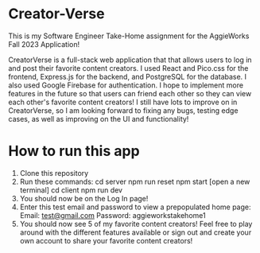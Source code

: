 # Creator-Verse

This is my Software Engineer Take-Home assignment for the AggieWorks Fall 2023 Application!

CreatorVerse is a full-stack web application that that allows users to log in and post their favorite content creators. I used React and Pico.css for the frontend, Express.js
for the backend, and PostgreSQL for the database. I also used Google Firebase for authentication. I hope to implement more features in the future so that users can friend each
other so they can view each other's favorite content creators! I still have lots to improve on in CreatorVerse, so I am looking forward to fixing any bugs, testing edge cases, as
well as improving on the UI and functionality!

# How to run this app

1. Clone this repository
2. Run these commands:
   cd server
   npm run reset
   npm start
   [open a new terminal]
   cd client
   npm run dev
3. You should now be on the Log In page!
4. Enter this test email and password to view a prepopulated home page:
   Email: test@gmail.com
   Password: aggieworkstakehome1
5. You should now see 5 of my favorite content creators! Feel free to play around with the different features available or sign out and create your own account to share your favorite content creators!
   
